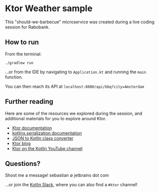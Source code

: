 # Ktor Weather sample

This "should-we-barbecue" microservice was created during a live coding session for Rabobank.

## How to run
From the terminal:
```
./gradlew run
```

...or from the IDE by navigating to `Application.kt` and running the `main` function. 

You can then reach its API at `localhost:8080/api/bbq?city=Amsterdam`

## Further reading
Here are some of the resources we explored during the session, and additional materials for you to explore around Ktor.

- [Ktor documentation](https://ktor.io/)
- [kotlinx.serialization documentation](https://github.com/Kotlin/kotlinx.serialization)
- [JSON to Kotlin class converter](https://plugins.jetbrains.com/plugin/9960-json-to-kotlin-class-jsontokotlinclass-)
- [Ktor blog](https://blog.jetbrains.com/ktor)
- [Ktor on the Kotlin YouTube channel](https://www.youtube.com/c/Kotlin/search?query=ktor)

## Questions?
Shoot me a message! sebastian ∅ jetbrains dot com

...or join the [Kotlin Slack](https://slack.kotlinlang.org/), where you can also find a `#ktor` channel!